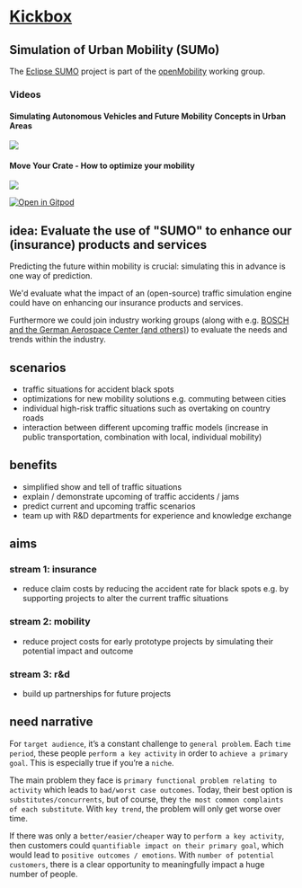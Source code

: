 # [Kickbox](https://home.getkickbox.com/#about)

## Simulation of Urban Mobility (SUMo)

The [Eclipse SUMO](https://openmobility.eclipse.org/technologies/eclipse-sumo/) project is  part of the [openMobility](https://openmobility.eclipse.org/) working group.

### Videos

#### Simulating Autonomous Vehicles and Future Mobility Concepts in Urban Areas
[![](https://img.youtube.com/vi/B9y33pCeAJ8/0.jpg)](https://www.youtube.com/watch?v=B9y33pCeAJ8)

#### Move Your Crate - How to optimize your mobility
[![](https://img.youtube.com/vi/ZhudL9YoGtc/0.jpg)](https://www.youtube.com/watch?v=ZhudL9YoGtc)

[![Open in Gitpod](https://gitpod.io/button/open-in-gitpod.svg)](https://gitpod.io#https://github.com/baloise/kx-mobility-sumo)

## idea: Evaluate the use of "SUMO" to enhance our (insurance) products and services

Predicting the future within mobility is crucial: simulating this in advance is one way of prediction.

We'd evaluate what the impact of an (open-source) traffic simulation engine could have on enhancing our insurance products and services.

Furthermore we could join industry working groups (along with e.g. [BOSCH and the German Aerospace Center (and others)](https://openmobility.eclipse.org/members/)) to evaluate the needs and trends within the industry.

## scenarios
- traffic situations for accident black spots
- optimizations for new mobility solutions e.g. commuting between cities
- individual high-risk traffic situations such as overtaking on country roads
- interaction between different upcoming traffic models (increase in public transportation, combination with local, individual mobility)

## benefits
- simplified show and tell of traffic situations
- explain / demonstrate upcoming of traffic accidents / jams
- predict current and upcoming traffic scenarios
- team up with R&D departments for experience and knowledge exchange

## aims

### stream 1: insurance
- reduce claim costs by reducing the accident rate for black spots e.g. by supporting projects to alter the current traffic situations

### stream 2: mobility
- reduce project costs for early prototype projects by simulating their potential impact and outcome

### stream 3: r&d
- build up partnerships for future projects

## need narrative

For `target audience`, it’s a constant challenge to `general problem`. Each `time period`, these people `perform a key activity` in order to `achieve a primary goal`. This is especially true if you’re a `niche`.

The main problem they face is `primary functional problem relating to activity` which leads to `bad/worst case outcomes`. Today, their best option is `substitutes/concurrents`, but of course, they `the most common complaints of each substitute`. With `key trend`, the problem will only get worse over time.

If there was only a `better/easier/cheaper` way to `perform a key activity`, then customers could `quantifiable impact on their primary goal`, which would lead to `positive outcomes / emotions`. With `number of potential customers`, there is a clear opportunity to meaningfully impact a huge number of people.